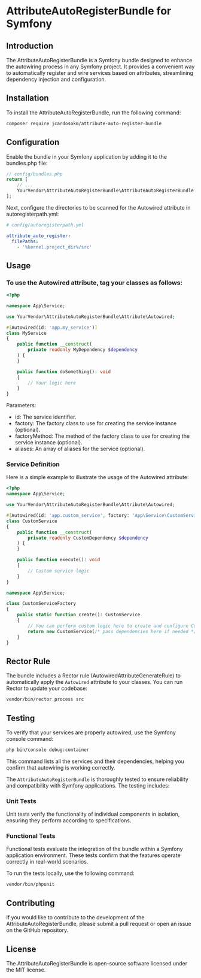 # AttributeAutoRegisterBundle for Symfony

## Introduction
The AttributeAutoRegisterBundle is a Symfony bundle designed to enhance the autowiring process in any Symfony project. It provides a convenient way to automatically register and wire services based on attributes, streamlining dependency injection and configuration.

## Installation
To install the AttributeAutoRegisterBundle, run the following command:

```bash
composer require jcardosokm/attribute-auto-register-bundle
```

## Configuration
Enable the bundle in your Symfony application by adding it to the bundles.php file:

```php
// config/bundles.php
return [
    // ...
    YourVendor\AttributeAutoRegisterBundle\AttributeAutoRegisterBundle::class => ['all' => true],
];
```

Next, configure the directories to be scanned for the Autowired attribute in autoregisterpath.yml:

```yaml
# config/autoregisterpath.yml

attribute_auto_register:
  filePaths:
    - '%kernel.project_dir%/src'
```
    
## Usage

### To use the Autowired attribute, tag your classes as follows:

```php
<?php

namespace App\Service;

use YourVendor\AttributeAutoRegisterBundle\Attribute\Autowired;

#[Autowired(id: 'app.my_service')]
class MyService
{
    public function __construct(
        private readonly MyDependency $dependency
    ) {
    }

    public function doSomething(): void
    {
        // Your logic here
    }
}
```
Parameters:
- id: The service identifier.
- factory: The factory class to use for creating the service instance (optional).
- factoryMethod: The method of the factory class to use for creating the service instance (optional).
- aliases: An array of aliases for the service (optional).

### Service Definition

Here is a simple example to illustrate the usage of the Autowired attribute:

```php
<?php
namespace App\Service;

use YourVendor\AttributeAutoRegisterBundle\Attribute\Autowired;

#[Autowired(id: 'app.custom_service', factory: 'App\Service\CustomServiceFactory', factoryMethod: 'create')]
class CustomService
{
    public function __construct(
        private readonly CustomDependency $dependency
    ) {
    }

    public function execute(): void
    {
        // Custom service logic
    }
}

namespace App\Service;

class CustomServiceFactory
{
    public static function create(): CustomService
    {
        // You can perform custom logic here to create and configure CustomService instance
        return new CustomService(/* pass dependencies here if needed */);
    }
}
```

## Rector Rule

The bundle includes a Rector rule (AutowiredAttributeGenerateRule) to automatically apply the `Autowired` attribute to your classes. You can run Rector to update your codebase:

```bash
vendor/bin/rector process src 
```

## Testing
To verify that your services are properly autowired, use the Symfony console command:
```bash
php bin/console debug:container
```
This command lists all the services and their dependencies, helping you confirm that autowiring is working correctly.

The `AttributeAutoRegisterBundle` is thoroughly tested to ensure reliability and compatibility with Symfony applications. The testing includes:

### Unit Tests

Unit tests verify the functionality of individual components in isolation, ensuring they perform according to specifications.

### Functional Tests

Functional tests evaluate the integration of the bundle within a Symfony application environment. These tests confirm that the features operate correctly in real-world scenarios.

To run the tests locally, use the following command:

```bash
vendor/bin/phpunit
```

## Contributing
If you would like to contribute to the development of the AttributeAutoRegisterBundle, please submit a pull request or open an issue on the GitHub repository.

## License
The AttributeAutoRegisterBundle is open-source software licensed under the MIT license.

